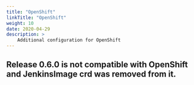 ```yaml
---
title: "OpenShift"
linkTitle: "OpenShift"
weight: 10
date: 2020-04-29
description: >
    Additional configuration for OpenShift
---
```


## Release 0.6.0 is not compatible with OpenShift and JenkinsImage crd was removed from it.